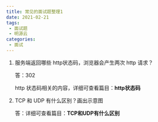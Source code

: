 ```yaml
---
title: 常见的面试题整理1
date: 2021-02-21
tags:
 - 面试题
 - 明源云
categories:
 - 面试
---
```


1. 服务端返回哪些 http状态码，浏览器会产生两次 http 请求？

   答：302

   http 状态码相关的内容，详细可查看篇目：**http状态码**

2. TCP 和 UDP 有什么区别？画出示意图

   答：详细可查看篇目：**TCP和UDP有什么区别**

